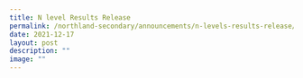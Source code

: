 ```yaml
---
title: N level Results Release
permalink: /northland-secondary/announcements/n-levels-results-release/
date: 2021-12-17
layout: post
description: ""
image: ""
---
```

